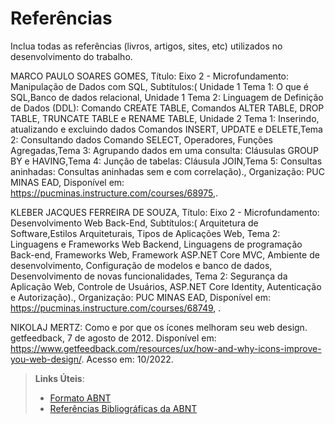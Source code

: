 # Referências

Inclua todas as referências (livros, artigos, sites, etc) utilizados no desenvolvimento do trabalho.




MARCO PAULO SOARES GOMES, Título: Eixo 2 - Microfundamento: Manipulação de Dados com SQL, Subtítulos:( Unidade 1 Tema 1: O que é SQL,Banco de dados relacional, Unidade 1 Tema 2: Linguagem de Definição de Dados (DDL): Comando CREATE TABLE, Comandos ALTER TABLE, DROP TABLE, TRUNCATE TABLE e RENAME TABLE, Unidade 2 Tema 1: Inserindo, atualizando e excluindo dados Comandos INSERT, UPDATE e DELETE,Tema 2: Consultando dados Comando SELECT, Operadores, Funções Agregadas,Tema 3: Agrupando dados em uma consulta: Cláusulas GROUP BY e HAVING,Tema 4: Junção de tabelas: Cláusula JOIN,Tema 5: Consultas aninhadas: Consultas aninhadas sem e com correlação)., Organização: PUC MINAS EAD, Disponível em: https://pucminas.instructure.com/courses/68975,.

KLEBER JACQUES FERREIRA DE SOUZA, Título: Eixo 2 - Microfundamento: Desenvolvimento Web Back-End, Subtítulos:( Arquitetura de Software,Estilos Arquiteturais, Tipos de Aplicações Web, Tema 2: Linguagens e Frameworks Web Backend, Linguagens de programação Back-end, Frameworks Web, Framework ASP.NET Core MVC, Ambiente de desenvolvimento, Configuração de modelos e banco de dados, Desenvolvimento de novas funcionalidades, Tema 2: Segurança da Aplicação Web, Controle de Usuários, ASP.NET Core Identity, Autenticação e Autorização)., Organização: PUC MINAS EAD, Disponível em: https://pucminas.instructure.com/courses/68749, .

NIKOLAJ MERTZ: Como e por que os ícones melhoram seu web design. getfeedback, 7 de agosto de 2012. Disponível em: https://www.getfeedback.com/resources/ux/how-and-why-icons-improve-you-web-design/. Acesso em: 10/2022.
> **Links Úteis**:
> - [Formato ABNT](https://www.normastecnicas.com/abnt/trabalhos-academicos/referencias/)
> - [Referências Bibliográficas da ABNT](https://comunidade.rockcontent.com/referencia-bibliografica-abnt/)

